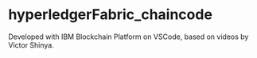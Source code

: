 # hyperledgerFabric_chaincode

Developed with IBM Blockchain Platform on VSCode, based on videos by Victor Shinya.